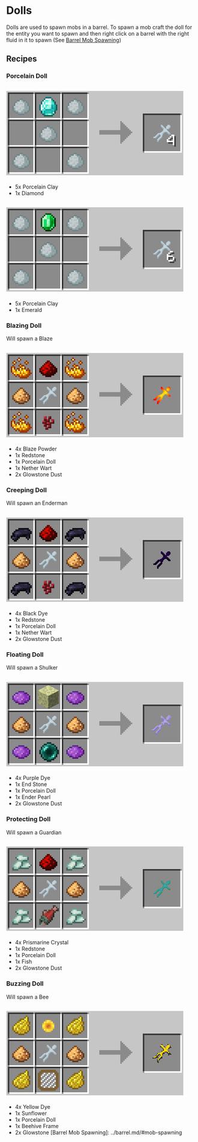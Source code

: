 Dolls
=====
Dolls are used to spawn mobs in a barrel. To spawn a mob craft the doll for the entity you want to spawn and then right click on a barrel with the right fluid in it to spawn (See [Barrel Mob Spawning](../barrel/#mob-spawning))

Recipes
-------
### Porcelain Doll
![](images/recipes/doll_x4.png)
---
- 5x Porcelain Clay
- 1x Diamond

![](images/recipes/doll_x6.png)
---
- 5x Porcelain Clay
- 1x Emerald

### Blazing Doll
Will spawn a Blaze

![](images/recipes/doll_blaze.png)
---
- 4x Blaze Powder
- 1x Redstone
- 1x Porcelain Doll
- 1x Nether Wart
- 2x Glowstone Dust

### Creeping Doll
Will spawn an Enderman

![](images/recipes/doll_enderman.png)
---
- 4x Black Dye
- 1x Redstone
- 1x Porcelain Doll
- 1x Nether Wart
- 2x Glowstone Dust

### Floating Doll
Will spawn a Shulker

![](images/recipes/doll_shulker.png)
---
- 4x Purple Dye
- 1x End Stone
- 1x Porcelain Doll
- 1x Ender Pearl
- 2x Glowstone Dust

### Protecting Doll
Will spawn a Guardian

![](images/recipes/doll_guardian.png)
---
- 4x Prismarine Crystal
- 1x Redstone
- 1x Porcelain Doll
- 1x Fish
- 2x Glowstone Dust

### Buzzing Doll
Will spawn a Bee

![](images/recipes/doll_bee.png)
---
- 4x Yellow Dye
- 1x Sunflower
- 1x Porcelain Doll
- 1x Beehive Frame
- 2x Glowstone
[Barrel Mob Spawning]: ../barrel.md/#mob-spawning